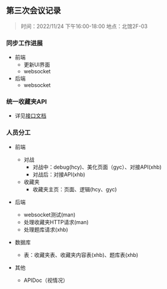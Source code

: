 ## 第三次会议记录

> 时间：2022/11/24 下午16:00-18:00
> 地点：北馆2F-03

### 同步工作进展

* 前端
  * 更新UI界面
  * websocket
* 后端
  * websocket



### 统一收藏夹API

* 详见[接口文档](接口文档/favorite-related.md)	



### 人员分工

* 前端
  * 对战
    * 对战中：debug(hcy)、美化页面（gyc）、对接API(xhb)
    * 对战后：对接API(xhb)
  * 收藏夹
    * 收藏夹主页：页面、逻辑(hcy、gyc)
* 后端
  * websocket测试(man)
  * 处理收藏夹HTTP请求(man)
  * 处理题库请求(xhb)

* 数据库
  * 表：收藏夹表、收藏夹内容表(xhb)、题库表(xhb)

* 其他
  * APIDoc（视情况）